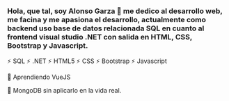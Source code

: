 ### Hola, que tal, soy Alonso Garza 👋 me dedico al desarrollo web, me facina y me apasiona el desarrollo, actualmente como backend uso base de datos relacionada SQL en cuanto al frontend visual studio .NET con salida en HTML, CSS, Bootstrap y Javascript.

⚡ SQL ⚡ .NET ⚡ HTML5 ⚡ CSS ⚡ Bootstrap ⚡ Javascript

:pushpin: Aprendiendo VueJS

:pushpin: MongoDB sin aplicarlo en la vida real.

<!--
**alonsogza/alonsogza** is a ✨ _special_ ✨ repository because its `README.md` (this file) appears on your GitHub profile.

Here are some ideas to get you started:

- 🔭 I’m currently working on ...
- 🌱 I’m currently learning ...
- 👯 I’m looking to collaborate on ...
- 🤔 I’m looking for help with ...
- 💬 Ask me about ...
- 📫 How to reach me: ...
- 😄 Pronouns: ...
- ⚡ Fun fact: ...
-->
